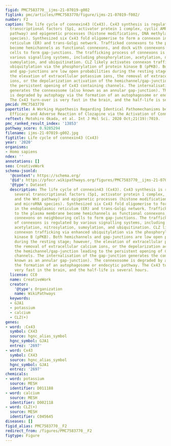 ```yaml
---
figid: PMC7583770__ijms-21-07019-g002
figlink: pmc/articles/PMC7583770/figure/ijms-21-07019-f002/
number: F2
caption: The life cycle of connexin43 (Cx43). Cx43 synthesis is regulated by several
  transcriptional factors (Sp1, activator protein 1 complex, cyclic AMP, and the Wnt
  pathway) and epigenetic processes (histone modifications, DNA methylation, and microRNA
  species). Synthesized six Cx43 fold oligomerise to form a connexon in the endoplasmic
  reticulum (ER) and trans-Golgi network. Trafficked connexons to the plasma membrane
  become hemichannels as functional connexons, and dock with connexons on neighbouring
  cells to form gap-junctions. The trafficking process of connexons is regulated by
  various signalling systems, including phosphorylation, acetylation, nitrosylation,
  sumoylation, and ubiquitination. CLZ likely activates connexon trafficking via enhanced
  ubiquitylation via the phosphorylation of protein kinase B (pPKB). Both hemichannels
  and gap-junctions are low open probabilities during the resting stage; however,
  the elevation of extracellular potassium ions, the removal of extracellular calcium
  ions, or the depolarization activation of the hemichannel/gap-junction leading to
  the persistent opening of Cx43 containing channels. The internalisation of the gap-junction
  generates the connexosome (also known as an annular gap-junction). The connexosome
  is degraded by autophagy via the formation of an autophagosome or endocytic pathway.
  The Cx43 turn-over is very fast in the brain, and the half-life is several hours.
pmcid: PMC7583770
papertitle: A Working Hypothesis Regarding Identical Pathomechanisms between Clinical
  Efficacy and Adverse Reaction of Clozapine via the Activation of Connexin43.
reftext: Motohiro Okada, et al. Int J Mol Sci. 2020 Oct;21(19):7019.
pmc_ranked_result_index: '13853'
pathway_score: 0.9285294
filename: ijms-21-07019-g002.jpg
figtitle: Life cycle of connexin43 (Cx43)
year: '2020'
organisms:
- Homo sapiens
ndex: ''
annotations: []
seo: CreativeWork
schema-jsonld:
  '@context': https://schema.org/
  '@id': https://pfocr.wikipathways.org/figures/PMC7583770__ijms-21-07019-g002.html
  '@type': Dataset
  description: The life cycle of connexin43 (Cx43). Cx43 synthesis is regulated by
    several transcriptional factors (Sp1, activator protein 1 complex, cyclic AMP,
    and the Wnt pathway) and epigenetic processes (histone modifications, DNA methylation,
    and microRNA species). Synthesized six Cx43 fold oligomerise to form a connexon
    in the endoplasmic reticulum (ER) and trans-Golgi network. Trafficked connexons
    to the plasma membrane become hemichannels as functional connexons, and dock with
    connexons on neighbouring cells to form gap-junctions. The trafficking process
    of connexons is regulated by various signalling systems, including phosphorylation,
    acetylation, nitrosylation, sumoylation, and ubiquitination. CLZ likely activates
    connexon trafficking via enhanced ubiquitylation via the phosphorylation of protein
    kinase B (pPKB). Both hemichannels and gap-junctions are low open probabilities
    during the resting stage; however, the elevation of extracellular potassium ions,
    the removal of extracellular calcium ions, or the depolarization activation of
    the hemichannel/gap-junction leading to the persistent opening of Cx43 containing
    channels. The internalisation of the gap-junction generates the connexosome (also
    known as an annular gap-junction). The connexosome is degraded by autophagy via
    the formation of an autophagosome or endocytic pathway. The Cx43 turn-over is
    very fast in the brain, and the half-life is several hours.
  license: CC0
  name: CreativeWork
  creator:
    '@type': Organization
    name: WikiPathways
  keywords:
  - GJA1
  - potassium
  - calcium
  - CLZ(+)
genes:
- word: :Cx43
  symbol: CX43
  source: hgnc_alias_symbol
  hgnc_symbol: GJA1
  entrez: '2697'
- word: Cx43
  symbol: CX43
  source: hgnc_alias_symbol
  hgnc_symbol: GJA1
  entrez: '2697'
chemicals:
- word: potassium
  source: MESH
  identifier: D011188
- word: calcium
  source: MESH
  identifier: D002118
- word: CLZ(+)
  source: MESH
  identifier: C045645
diseases: []
figid_alias: PMC7583770__F2
redirect_from: /figures/PMC7583770__F2
figtype: Figure
---
```

